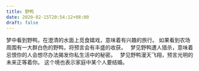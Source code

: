 ```yaml
---
title: 野鸭
date: 2020-02-15T20:54:12+08:00
draft: false
---
```


梦中看到野鸭，在澄清的水面上觅食嬉戏，意味着有兴趣的旅行。
如果看到农场周围有一大群白色的野鸭，将预言会有丰盛的收获。
 
梦见野鸭遭人猎杀，意味着忌恨你的人会想尽办法揭发你私生活中的秘密。
 
梦见野鸭漫天飞翔，预言光明的未来正等着你。
这个境也表示家庭中某个人要结婚。
